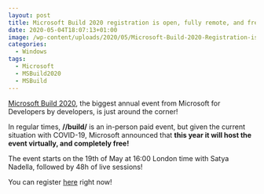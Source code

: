 ```yaml
---
layout: post
title: Microsoft Build 2020 registration is open, fully remote, and free!
date: 2020-05-04T18:07:13+01:00
image: /wp-content/uploads/2020/05/Microsoft-Build-2020-Registration-is-Open-Fully-Remote-and-Free.png
categories:
  - Windows
tags:
  - Microsoft
  - MSBuild2020
  - MSBuild
---
```


[Microsoft Build 2020](https://www.microsoft.com/build), the biggest annual event from Microsoft for Developers by developers, is just around the corner!

In regular times, **//build/** is an in-person paid event, but given the current situation with COVID-19, Microsoft announced that **this year it will host the event virtually, and completely free!**

The event starts on the <time datetime="2020-05-19T15:00:00Z">19th of May at 16:00 London time</time> with Satya Nadella, followed by 48h of live sessions!

You can register [here](https://register.build.microsoft.com/) right now!
